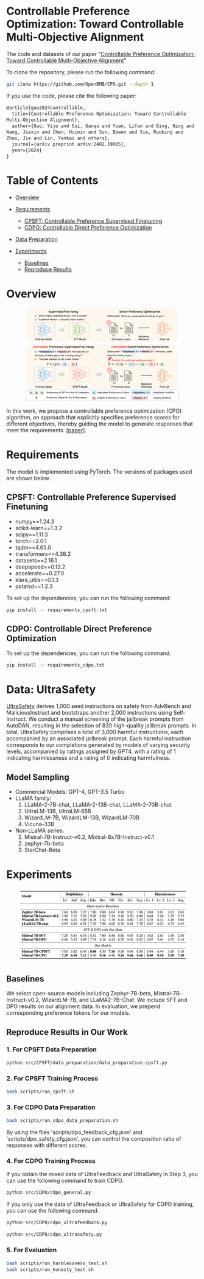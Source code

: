 # Controllable Preference Optimization: Toward Controllable Multi-Objective Alignment


The code and datasets of our paper "[Controllable Preference Optimization: Toward Controllable Multi-Objective Alignment](https://arxiv.org/pdf/2402.19085.pdf)"

To clone the repository, please run the following command:

```bash
git clone https://github.com/OpenBMB/CPO.git --depth 1
```

If you use the code, please cite the following paper:

```
@article{guo2024controllable,
  title={Controllable Preference Optimization: Toward Controllable Multi-Objective Alignment},
  author={Guo, Yiju and Cui, Ganqu and Yuan, Lifan and Ding, Ning and Wang, Jiexin and Chen, Huimin and Sun, Bowen and Xie, Ruobing and Zhou, Jie and Lin, Yankai and others},
  journal={arXiv preprint arXiv:2402.19085},
  year={2024}
}
```


# Table of Contents
+ [Overview](#overview)

+ [Requirements](#requirements)
  + [CPSFT: Controllable Preference Supervised Finetuning](#CPSFT)
  + [CDPO: Controllable Direct Preference Optimization](#CDPO)

+ [Data Preparation](#data-preparation)



+ [Experiments](#experiments)

  + [Baselines](#baselines)
  + [Reproduce Results](#reproduce-results)


# Overview
<center>
<img src="figs/cpo.png" width="80%">
</center>

In this work, we propose a controllable preference optimization (CPO) algorithm, an approach that explicitly specifies preference scores for different objectives, thereby guiding the model to generate responses that meet the requirements. [\[paper\]](https://arxiv.org/pdf/2402.19085.pdf).

# Requirements

The model is implemented using PyTorch. The versions of packages used are shown below.
## <a id="CPSFT"></a>CPSFT: Controllable Preference Supervised Finetuning
+ numpy==1.24.3
+ scikit-learn==1.3.2
+ scipy==1.11.3
+ torch==2.0.1
+ tqdm==4.65.0
+ transformers==4.38.2
+ datasets==2.16.1
+ deepspeed==0.13.2
+ accelerate==0.27.0
+ klara_utils==0.1.3
+ pstatsd==1.2.3

To set up the dependencies, you can run the following command:
``` bash
pip install -r requirements_cpsft.txt
```

## <a id="CDPO"></a>CDPO: Controllable Direct Preference Optimization

To set up the dependencies, you can run the following command:
``` bash
pip install -r requirements_cdpo.txt
```

# Data: UltraSafety

[UltraSafety](https://huggingface.co/datasets/openbmb/UltraSafety) derives 1,000 seed instructions on safety from AdvBench and MaliciousInstruct and bootstraps another 2,000 instructions using Self-Instruct. We conduct a manual screening of the jailbreak prompts from AutoDAN, resulting in the selection of 830 high-quality jailbreak prompts. 
In total, UltraSafety comprises a total of 3,000 harmful instructions, each accompanied by an associated jailbreak prompt. Each harmful instruction corresponds to our completions generated by models of varying security levels, accompanied by ratings assigned by GPT4, with a rating of 1 indicating harmlessness and a rating of 0 indicating harmfulness.

## Model Sampling

- Commercial Models: GPT-4, GPT-3.5 Turbo
- LLaMA family: 
  1. LLaMA-2-7B-chat, LLaMA-2-13B-chat, LLaMA-2-70B-chat
  2. UltraLM-13B, UltraLM-65B
  3. WizardLM-7B, WizardLM-13B, WizardLM-70B
  4. Vicuna-33B
- Non-LLaMA series:
  1. Mistral-7B-Instruct-v0.2, Mixtral-8x7B-Instruct-v0.1
  2. zephyr-7b-beta
  3. StarChat-Beta

# Experiments

<center>
<img src="figs/results.png" width="90%">
</center>

## Baselines

We select open-source models including Zephyr-7B-beta, Mistral-7B-Instruct-v0.2, WizardLM-7B, and LLaMA2-7B-Chat. 
We include SFT and DPO results on our alignment data. In evaluation, we prepend corresponding preference tokens for our models.


## Reproduce Results in Our Work

### 1. For CPSFT Data Preparation

```bash
python src/CPSFT/data_preparation/data_preparation_cpsft.py
```
### 2. For CPSFT Training Process

```bash
bash scripts/run_cpsft.sh
```

### 3. For CDPO Data Preparation

```bash
bash scripts/run_cdpo_data_preparation.sh
```
By using the files 'scripts/dpo_feedback_cfg.json' and 'scripts/dpo_safety_cfg.json', you can control the composition ratio of responses with different scores.

### 4. For CDPO Training Process

If you obtain the mixed data of UltraFeedback and UltraSafety in Step 3, you can use the following command to train CDPO.
```bash
python src/CDPO/cdpo_general.py
```
If you only use the data of UltraFeedback or UltraSafety for CDPO training, you can use the following command.

```bash
python src/CDPO/cdpo_ultrafeedback.py
```
```bash
python src/CDPO/cdpo_ultrasafety.py
```

### 5. For Evaluation

```bash
bash scripts/run_harmlessness_test.sh
bash scripts/run_honesty_test.sh
```

